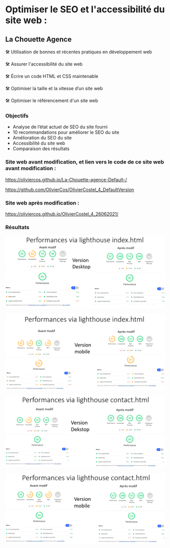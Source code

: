 # Optimiser le SEO et l'accessibilité du site web : 
## La Chouette Agence


🛠️ Utilisation de bonnes et récentes pratiques en développement web

🛠️ Assurer l'accessibilité du site web

🛠️ Écrire un code HTML et CSS maintenable

🛠️ Optimiser la taille et la vitesse d’un site web

🛠️ Optimiser le référencement d'un site web

### Objectifs

- Analyse de l’état actuel de SEO du site fourni
- 10 recommandations pour améliorer le SEO du site
- Amélioration du SEO du site
- Accessibilité du site web
- Comparaison des résultats


### Site web avant modification, et lien vers le code de ce site web avant modification : 

https://oliviercos.github.io/La-Chouette-agence-Default-/

https://github.com/OlivierCos/OlivierCostel_4_DefaultVersion

### Site web après modification : 

https://oliviercos.github.io/OlivierCostel_4_26062021/

### Résultats
<p align="center" width="100%">


<img alt="Performances de la page index sur Ordinateur" width=500px src="Perf_Desk_index.png"></img>




<img alt="Performances de la page index sur Mobile" width=500px src="Perf_Mob_index.png"></img>




<img alt="Performances de la page contact sur Ordinateur" width=500px src="Perf_Desk_contact.png"></img>




<img alt="Performances de la page contact sur Mobile" width=500px src="Perf_Mob_contact.png"></img>
</p>
